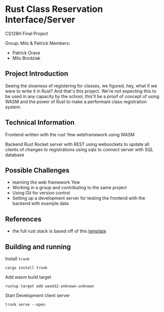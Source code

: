 # Rust Class Reservation Interface/Server
CS128H Final Project

Group: Milo & Patrick
Members:
* Patrick Orave
* Milo Brodziak

## Project Introduction
Seeing the slowness of registering for classes, we figured, hey, what if we were to write it in Rust? And that's this project. We're not expecting this to be used in any capacity by the school, this'll be a proof of concept of using WASM and the power of Rust to make a performant class registration system.

## Technical Information
Frontend
written with the rust Yew webframework using WASM

Backend
Rust Rocket server with REST
using websockets to update all clients of changes to registrations
using sqlx to connect server with SQL database

## Possible Challenges
* learning the web framework Yew
* Working in a group and contributing to the same project
* Using Git for version control
* Setting up a development server for testing the frontend with the backend with example data

## References
* the full rust stack is based off of this [template](https://github.com/dontlaugh/rocket-yew-starter-pack)

## Building and running
Install `trunk`

```cargo install trunk```

Add wasm build target

```rustup target add wasm32-unknown-unknown```

Start Development client server

```trunk serve --open```
